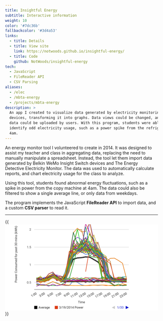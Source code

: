 ```yaml
---
title: Insightful Energy
subtitle: Interactive information
weight: 10
color: '#7dc36b'
fallbackcolor: '#3d4a53'
links:
  - title: Details
  - title: View site
    link: https://notwoods.github.io/insightful-energy/
  - title: Code
    github: NotWoods/insightful-energy
tech:
  - JavaScript
  - FileReader API
  - CSV Parsing
aliases:
  - /elec
  - /mbta-energy
  - /projects/mbta-energy
description: >
  An app I created to visualize data generated by electricity monitoring
  devices, transforming it into graphs. Data views could be changed, and custom
  data could be uploaded by users. With this program, students were able to
  identify odd electricity usage, such as a power spike from the refrigerator at
  4am.
---
```


An energy monitor tool I volunteered to create in 2014. It was designed to
assist my teacher and class in aggregating data, replacing the need to manually
manipulate a spreadsheet. Instead, the tool let them import data generated by
Belkin WeMo Insight Switch devices and The Energy Detective Electricity Monitor.
The data was used to automatically calculate reports, and chart electricity
usage for the class to analyze.

Using this tool, students found abnormal energy fluctuations, such as a spike in
power from the copy machine at 4am. The data could also be filtered to show a
single average line, or only data from weekdays.

The program implements the JavaScript **FileReader API** to import data, and a
custom **CSV parser** to read it.

---

{{<img src="chart.png" alt="Energy chart from application">}}
